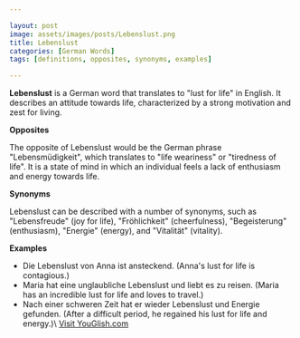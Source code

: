 ```yaml
---

layout: post
image: assets/images/posts/Lebenslust.png
title: Lebenslust
categories: [German Words]
tags: [definitions, opposites, synonyms, examples]

---
```


**Lebenslust** is a German word that translates to "lust for life" in English. It describes an attitude towards life, characterized by a strong motivation and zest for living.

**Opposites**

The opposite of Lebenslust would be the German phrase "Lebensmüdigkeit", which translates to "life weariness" or "tiredness of life". It is a state of mind in which an individual feels a lack of enthusiasm and energy towards life.

**Synonyms**

Lebenslust can be described with a number of synonyms, such as "Lebensfreude" (joy for life), "Fröhlichkeit" (cheerfulness), "Begeisterung" (enthusiasm), "Energie" (energy), and "Vitalität" (vitality).

**Examples**

- Die Lebenslust von Anna ist ansteckend. (Anna's lust for life is contagious.)
- Maria hat eine unglaubliche Lebenslust und liebt es zu reisen. (Maria has an incredible lust for life and loves to travel.)
- Nach einer schweren Zeit hat er wieder Lebenslust und Energie gefunden. (After a difficult period, he regained his lust for life and energy.)\ <a id="yg-widget-0" class="youglish-widget" data-query="Lebenslust" data-lang="german" data-components="8412" data-auto-start="0" data-bkg-color="theme_light" data-title="How%20to%20pronounce%20Lebenslust%20in%20German"  rel="nofollow" href="https://youglish.com">Visit YouGlish.com</a><script async src="https://youglish.com/public/emb/widget.js" charset="utf-8"></script>